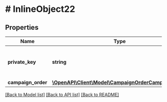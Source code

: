 # # InlineObject22

## Properties

Name | Type | Description | Notes
------------ | ------------- | ------------- | -------------
**private_key** | **string** | API key required to validate your application |
**campaign_order** | [**\OpenAPI\Client\Model\CampaignOrderCampaignOrder**](CampaignOrderCampaignOrder.md) |  | [optional]

[[Back to Model list]](../../README.md#models) [[Back to API list]](../../README.md#endpoints) [[Back to README]](../../README.md)
